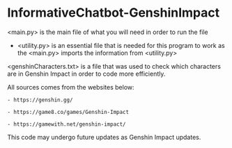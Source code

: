 # InformativeChatbot-GenshinImpact

<main.py> is the main file of what you will need in order to run the file
   - <utility.py> is an essential file that is needed for this program to work as the <main.py> imports the information from <utility.py>

<genshinCharacters.txt> is a file that was used to check which characters are in Genshin Impact in order to code more efficiently. 


All sources comes from the websites below:

    - https://genshin.gg/

    - https://game8.co/games/Genshin-Impact

    - https://gamewith.net/genshin-impact/


This code may undergo future updates as Genshin Impact updates.
